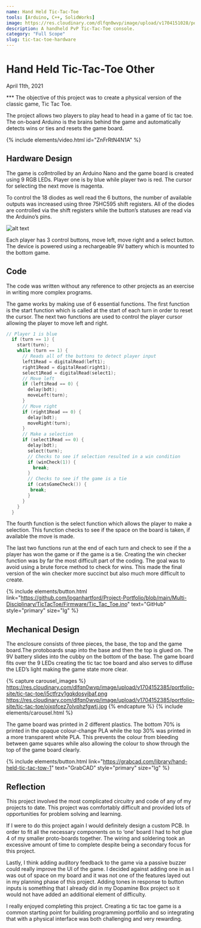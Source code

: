 ```yaml
---
name: Hand Held Tic-Tac-Toe
tools: [Arduino, C++, SolidWorks]
image: https://res.cloudinary.com/dlfqn0wvp/image/upload/v1704151028/portfolio-site/tic-tac-toe/ynk60hnefsxnzyidflem.jpg
description: A handheld PvP Tic-Tac-Toe console.
category: "Full Scope"
slug: tic-tac-toe-hardware
---
```


# Hand Held Tic-Tac-Toe Other
<p class="post-metadata text-muted">
  April 11th, 2021
</p>
***
The objective of this project was to create a physical version of the classic game, Tic Tac Toe. 

The project allows two players to play head to head in a game of tic tac toe. The on-board Arduino is the brains behind the game and automatically detects wins or ties and resets the game board.

{% include elements/video.html id="ZnFrRtN4N1A" %}

## Hardware Design
The game is co9ntrolled by an Arduino Nano and the game board is created using 9 RGB LEDs. Player one is by blue while player two is red. The cursor for selecting the next move is magenta.

To control the 18 diodes as well read the 6 buttons, the number of available outputs was increased using three 75HC595 shift registers. All of the diodes are controlled via the shift registers while the button’s statuses are read via the Arduino’s pins.  

![alt text](https://res.cloudinary.com/dlfqn0wvp/image/upload/v1704151372/portfolio-site/tic-tac-toe/gwfbowpxcl0uigxuwcp0.jpg "Tic-Tac-Toe Hardware")

Each player has 3 control buttons, move left, move right and a select button. The device is powered using a rechargeable 9V battery which is mounted to the bottom game. 

## Code
The code was written without any reference to other projects as an exercise in writing more complex programs.

The game works by making use of 6 essential functions. The first function is the start function which is called at the start of each turn in order to reset the cursor. The next two functions are used to control the player cursor allowing the player to move left and right. 

```c++
// Player 1 is blue
  if (turn == 1) {
    start(turn);
    while (turn == 1) {
      // Reads all of the buttons to detect player input
      left1Read = digitalRead(left1);
      right1Read = digitalRead(right1);
      select1Read = digitalRead(select1);
      // Move left
      if (left1Read == 0) {
        delay(bdt);
        moveLeft(turn);
      }
      // Move right
      if (right1Read == 0) {
        delay(bdt);
        moveRight(turn);
      }
      // Make a selection
      if (select1Read == 0) {
        delay(bdt);
        select(turn);
        // Checks to see if selection resulted in a win condition
        if (winCheck(1)) {
          break;
        }
        // Checks to see if the game is a tie
        if (catsGameCheck()) {
         break; 
        }
      }
    }
  }
```

The fourth function is the select function which allows the player to make a selection. This function checks to see if the space on the board is taken, if available the move is made. 

The last two functions run at the end of each turn and check to see if the a player has won the game or if the game is a tie. Creating the win checker function was by far the most difficult part of the coding. The goal was to avoid using a brute force method to check for wins. This made the final  version of the win checker more succinct but also much more difficult to create.

{% include elements/button.html link="https://github.com/loganhartford/Project-Portfolio/blob/main/Multi-Disciplinary/TicTacToe/Firmware/Tic_Tac_Toe.ino" text="GitHub" style="primary" size="lg" %}

## Mechanical Design
The enclosure consists of three pieces, the base, the top and the game board.The protoboards snap into the base and then the top is glued on. The 9V battery slides into the cubby on the bottom of the base. The game board fits over the 9 LEDs creating the tic tac toe board and also serves to diffuse the LED’s light making the game state more clear.

{% capture carousel_images %}
https://res.cloudinary.com/dlfqn0wvp/image/upload/v1704152385/portfolio-site/tic-tac-toe/i5ctfrzy1gqkdosyibaf.png
https://res.cloudinary.com/dlfqn0wvp/image/upload/v1704152385/portfolio-site/tic-tac-toe/ojxpfcez7olvphzfgwtj.jpg
{% endcapture %}
{% include elements/carousel.html %}

The game board was printed in 2 different plastics. The bottom 70% is printed in the opaque colour-change PLA while the  top 30% was printed in a more transparent white PLA. This prevents the colour from bleeding between game squares while also allowing the colour to show through the top of the game board clearly.

{% include elements/button.html link="https://grabcad.com/library/hand-held-tic-tac-tow-1" text="GrabCAD" style="primary" size="lg" %}

## Reflection
This project involved the most complicated circuitry and code of any of my projects to date.  This project was comfortably difficult and provided lots of opportunities for problem solving and learning.

If I were to do this project again I would definitely design a custom PCB. In order to fit all the necessary components on to ‘one’ board I had to hot glue 4 of my smaller proto-boards together. The wiring and soldering took an excessive amount of time to complete despite being a secondary focus for this project.

Lastly, I think adding auditory feedback to the game via a passive buzzer could really improve the UI of the game. I decided against adding one in as I was out of space on my board and it was not one of the features layed out in my planning phase of this project. Adding tones in response to button inputs is something that I already did in my Dopamine Box project so it would not have added an additional element of difficulty.

I really enjoyed completing this project. Creating a tic tac toe game is a common starting point for building programming portfolio and so integrating that with a physical interface was both challenging and very rewarding.